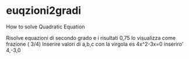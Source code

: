 # euqzioni2gradi
How to solve Quadratic Equation

Risolve equazioni di secondo grado e i risultati 0,75 lo visualizza come frazione ( 3/4)
Inserire valori di a,b,c con la virgola es 4x^2-3x=0 inseriro'  4,-3,0

